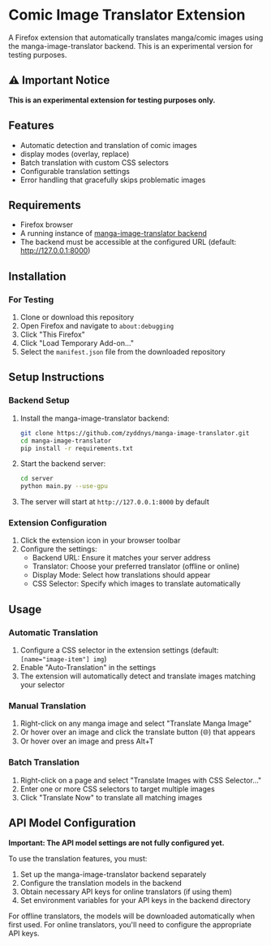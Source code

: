 # Comic Image Translator Extension

A Firefox extension that automatically translates manga/comic images using the manga-image-translator backend. This is an experimental version for testing purposes.

## ⚠️ Important Notice

**This is an experimental extension for testing purposes only.** 

## Features

- Automatic detection and translation of comic images
- display modes (overlay, replace)
- Batch translation with custom CSS selectors
- Configurable translation settings
- Error handling that gracefully skips problematic images

## Requirements

- Firefox browser
- A running instance of [manga-image-translator backend](https://github.com/zyddnys/manga-image-translator)
- The backend must be accessible at the configured URL (default: http://127.0.0.1:8000)

## Installation

### For Testing

1. Clone or download this repository
2. Open Firefox and navigate to `about:debugging`
3. Click "This Firefox"
4. Click "Load Temporary Add-on..."
5. Select the `manifest.json` file from the downloaded repository

## Setup Instructions

### Backend Setup

1. Install the manga-image-translator backend:
   ```bash
   git clone https://github.com/zyddnys/manga-image-translator.git
   cd manga-image-translator
   pip install -r requirements.txt
   ```

2. Start the backend server:
   ```bash
   cd server
   python main.py --use-gpu
   ```

3. The server will start at `http://127.0.0.1:8000` by default

### Extension Configuration

1. Click the extension icon in your browser toolbar
2. Configure the settings:
   - Backend URL: Ensure it matches your server address
   - Translator: Choose your preferred translator (offline or online)
   - Display Mode: Select how translations should appear
   - CSS Selector: Specify which images to translate automatically

## Usage

### Automatic Translation

1. Configure a CSS selector in the extension settings (default: `[name="image-item"] img`)
2. Enable "Auto-Translation" in the settings
3. The extension will automatically detect and translate images matching your selector

### Manual Translation

1. Right-click on any manga image and select "Translate Manga Image"
2. Or hover over an image and click the translate button (🌐) that appears
3. Or hover over an image and press Alt+T

### Batch Translation

1. Right-click on a page and select "Translate Images with CSS Selector..."
2. Enter one or more CSS selectors to target multiple images
3. Click "Translate Now" to translate all matching images

## API Model Configuration

**Important: The API model settings are not fully configured yet.** 

To use the translation features, you must:

1. Set up the manga-image-translator backend separately
2. Configure the translation models in the backend
3. Obtain necessary API keys for online translators (if using them)
4. Set environment variables for your API keys in the backend directory

For offline translators, the models will be downloaded automatically when first used. For online translators, you'll need to configure the appropriate API keys.
